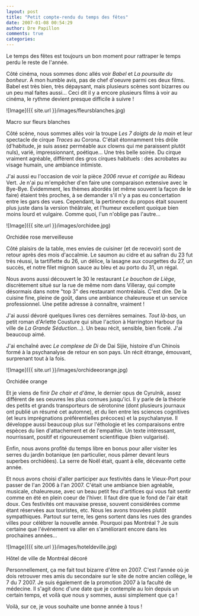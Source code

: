 ```yaml
---
layout: post
title: "Petit compte-rendu du temps des fêtes"
date: 2007-01-08 00:54:29
author: Dre Papillon
comments: true
categories: 
---
```



Le temps des fêtes est toujours un bon moment pour rattraper le temps perdu le reste de l'année.

Côté cinéma, nous sommes donc allés voir *Babel* et *La poursuite du bonheur*. À mon humble avis, pas de chef d'oeuvre parmi ces deux films. Babel est très bien, très dépaysant, mais plusieurs scènes sont bizarres ou un peu mal faites aussi... Ceci dit il y a encore plusieurs films à voir au cinéma, le rythme devient presque difficile à suivre !

![Image]({{ site.url }}/images/fleursblanches.jpg)
<div class="photoattrib">Macro sur fleurs blanches</div>



Côté scène, nous sommes allés voir la troupe *Les 7 doigts de la main* et leur spectacle de cirque *Traces* au Corona. C'était étonnamment très drôle (d'habitude, je suis assez perméable aux clowns qui me paraissent plutôt nuls), varié, impressionnant, poétique... Une très belle soirée. Du cirque vraiment agréable, différent des gros cirques habituels : des acrobates au visage humain, une ambiance intimiste.

J'ai aussi eu l'occasion de voir la pièce *2006 revue et corrigée* au Rideau Vert. Je n'ai pu m'empêcher d'en faire une comparaison extensive avec le Bye-Bye. Évidemment, les thèmes abordés (et même souvent la façon de le faire) étaient très proches, à se demander s'il n'y a pas eu concertation entre les gars des vues. Cependant, la pertinence du propos était souvent plus juste dans la version théâtrale, et l'humeur excellent quoique bien moins lourd et vulgaire. Comme quoi, l'un n'oblige pas l'autre...

![Image]({{ site.url }}/images/orchidee.jpg)
<div class="photoattrib">Orchidée rose merveilleuse</div>



Côté plaisirs de la table, mes envies de cuisiner (et de recevoir) sont de retour après des mois d'accalmie. Le saumon au cidre et au safran du 23 fut très réussi, la tartiflette du 26, un délice, la lasagne aux courgettes du 27, un succès, et notre filet mignon sauce au bleu et au porto du 31, un régal.

Nous avons aussi découvert le 30 le restaurant *Le bouchon de Liège*, discrètement situé sur la rue de même nom dans Villeray, qui compte désormais dans notre "top 3" des restaurant montréalais. C'est dire. De la cuisine fine, pleine de goût, dans une ambiance chaleureuse et un service professionnel. Une petite adresse à connaître, vraiment !

J'ai aussi dévoré quelques livres ces dernières semaines. *Tout là-bas*, un petit roman d'Arlette Cousture qui situe l'action à Harrington Harbour (la ville de *La Grande Séduction*...). Un beau récit, sensible, bien ficelé. J'ai beaucoup aimé.

J'ai enchaîné avec *Le complexe de Di* de Dai Sijie, histoire d'un Chinois formé à la psychanalyse de retour en son pays. Un récit étrange, émouvant, surprenant tout à la fois.

![Image]({{ site.url }}/images/orchideeorange.jpg)
<div class="photoattrib">Orchidée orange</div>



Et je viens de finir *De chair et d'âme*, le dernier opus de Cyrulnik, assez différent de ses oeuvres les plus connues jusqu'ici. Il y parle de la théorie des petits et grands transporteurs de sérotonine (dont plusieurs journaux ont publié un résumé cet automne), et du lien entre les sciences cognitives (et leurs imprégnations préférentielles précoces) et la psychalanyse. Il développe aussi beaucoup plus sur l'éthologie et les comparaisons entre espèces du lien d'attachement et de l'empathie. Un texte intéressant, nourrissant, positif et rigoureusement scientifique (bien vulgarisé).

Enfin, nous avons profité du temps libre en bonus pour aller visiter les serres du jardin botanique (en particulier, nous pâmer devant leurs superbes orchidées). La serre de Noël était, quant à elle, décevante cette année.

Et nous avons choisi d'aller participer aux festivités dans le Vieux-Port pour passer de l'an 2006 à l'an 2007. C'était une ambiance bien agréable, musicale, chaleureuse, avec un beau petit feu d'artifices qui vous fait sentir comme en été en plein coeur de l'hiver. Il faut dire que le fond de l'air était doux. Ces festivités ont mauvaise presse, souvent considérées comme étant réservées aux touristes, etc. Nous les avons trouvées plutôt sympathiques. Partout sur terre, les gens sortent dans les rues des grandes villes pour célébrer la nouvelle année. Pourquoi pas Montréal ? Je suis certaine que l'événement va aller en s'améliorant encore dans les prochaines années...

![Image]({{ site.url }}/images/hoteldeville.jpg)
<div class="photoattrib">Hôtel de ville de Montréal décoré</div>



Personnellement, ça me fait tout bizarre d'être en 2007. C'est l'année où je dois retrouver mes amis du secondaire sur le site de notre ancien collège, le 7 du 7 2007. Je suis également de la promotion 2007 à la faculté de médecine. Il s'agit donc d'une date que je contemple au loin depuis un certain temps, et voilà que nous y sommes, aussi simplement que ça !

Voilà, sur ce, je vous souhaite une bonne année à tous !